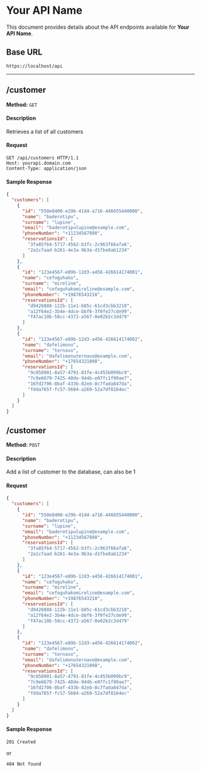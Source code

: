# Your API Name

This document provides details about the API endpoints available for **Your API Name**.

## Base URL

`https://localhost/api`

---

## **/customer** 
**Method:** `GET`

#### Description
Retrieves a list of all customers

#### Request
```http
GET /api/customers HTTP/1.1
Host: yourapi.domain.com
Content-Type: application/json
```
#### Sample Response
```json
{
  "customers": [
    {
      "id": "550e8400-e29b-41d4-a716-446655440000",
      "name": "baderotipu",
      "surname": "lupine",
      "email": "baderotipulupine@example.com",
      "phoneNumber": "+11234567890",
      "reservationsId": [
        "3fa85f64-5717-4562-b3fc-2c963f66afa6",
        "2a1cfaad-b261-4e3a-9b3a-d1fbe8ab1234"
      ]
    },
    {
      "id": "123e4567-e89b-12d3-a456-426614174001",
      "name": "cefoguhako",
      "surname": "mireline",
      "email": "cefoguhakomireline@example.com",
      "phoneNumber": "+19876543210",
      "reservationsId": [
        "d9428888-122b-11e1-b85c-61cd3cbb3210",
        "a12f64e2-3b4e-4dce-bbf6-3f0fe27cde99",
        "f47ac10b-58cc-4372-a567-0e02b2c3d479"
      ]
    },
    {
      "id": "123e4567-e89b-12d3-a456-426614174002",
      "name": "dafelimonu",
      "surname": "ternavo",
      "email": "dafelimonuternavo@example.com",
      "phoneNumber": "+17654321098",
      "reservationsId": [
        "9c858901-8a57-4791-81fe-4c455b099bc9",
        "7c9e6679-7425-40de-944b-e07fc1f90ae7",
        "16fd2706-8baf-433b-82eb-8c7fada847da",
        "fdda765f-fc57-5604-a269-52a7df8164ec"
      ]
    }
  ]  
}
```

## **/customer** 
**Method:** `POST`

#### Description
Add a list of customer to the database, can also be 1

#### Request
```json
{
  "customers": [
    {
      "id": "550e8400-e29b-41d4-a716-446655440000",
      "name": "baderotipu",
      "surname": "lupine",
      "email": "baderotipulupine@example.com",
      "phoneNumber": "+11234567890",
      "reservationsId": [
        "3fa85f64-5717-4562-b3fc-2c963f66afa6",
        "2a1cfaad-b261-4e3a-9b3a-d1fbe8ab1234"
      ]
    },
    {
      "id": "123e4567-e89b-12d3-a456-426614174001",
      "name": "cefoguhako",
      "surname": "mireline",
      "email": "cefoguhakomireline@example.com",
      "phoneNumber": "+19876543210",
      "reservationsId": [
        "d9428888-122b-11e1-b85c-61cd3cbb3210",
        "a12f64e2-3b4e-4dce-bbf6-3f0fe27cde99",
        "f47ac10b-58cc-4372-a567-0e02b2c3d479"
      ]
    },
    {
      "id": "123e4567-e89b-12d3-a456-426614174002",
      "name": "dafelimonu",
      "surname": "ternavo",
      "email": "dafelimonuternavo@example.com",
      "phoneNumber": "+17654321098",
      "reservationsId": [
        "9c858901-8a57-4791-81fe-4c455b099bc9",
        "7c9e6679-7425-40de-944b-e07fc1f90ae7",
        "16fd2706-8baf-433b-82eb-8c7fada847da",
        "fdda765f-fc57-5604-a269-52a7df8164ec"
      ]
    }
  ]  
}
```
#### Sample Response
```http
201 Created
```
or
```http
404 Not found
```

